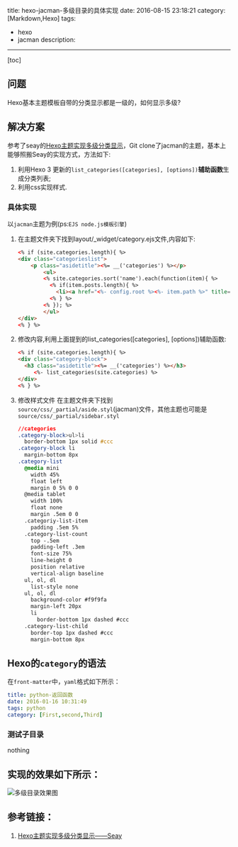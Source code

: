 title: hexo-jacman-多级目录的具体实现
date: 2016-08-15 23:18:21
category: [Markdown,Hexo]
tags: 
  - hexo
  - jacman
description:
----
[toc]

## 问题

Hexo基本主题模板自带的分类显示都是一级的，如何显示多级?

## 解决方案

参考了seay的[Hexo主题实现多级分类显示]，Git clone了jacman的主题，基本上能够照搬Seay的实现方式，方法如下:

1. 利用Hexo 3 更新的`list_categories([categories], [options])`**辅助函数**生成分类列表;
2. 利用css实现样式.

### 具体实现

<!-- more -->

以`jacman`主题为例(ps:`EJS node.js模板引擎`)

1. 在主题文件夹下找到layout/_widget/category.ejs文件,内容如下:
    ```html
    <% if (site.categories.length){ %>
    <div class="categorieslist">
        <p class="asidetitle"><%= __('categories') %></p>
            <ul>
            <% site.categories.sort('name').each(function(item){ %>
              <% if(item.posts.length){ %>
                <li><a href="<%- config.root %><%- item.path %>" title="<%= item.name %>"><%= item.name %><sup><%= item.posts.length %></sup></a></li>
              <% } %>
            <% }); %>
            </ul>
    </div>
    <% } %>
    ```
2. 修改内容,利用上面提到的list_categories([categories], [options])辅助函数:
    ```html
    <% if (site.categories.length){ %>
    <div class="category-block">
      <h3 class="asidetitle"><%= __('categories') %></h3>
         <%- list_categories(site.categories) %>
    </div>
    <% } %>
    ```
3. 修改样式文件
   在主题文件夹下找到`source/css/_partial/aside.styl`(jacman)文件，其他主题也可能是`source/css/_partial/sidebar.styl`
    ```css
    //categories
    .category-block>ul>li
      border-bottom 1px solid #ccc
    .category-block li
      margin-bottom 8px
    .category-list
      @media mini
        width 45%
        float left
        margin 0 5% 0 0
      @media tablet
        width 100%
        float none
        margin .5em 0 0
      .categoriy-list-item
        padding .5em 5%
      .category-list-count
        top -.5em
        padding-left .3em
        font-size 75%
        line-height 0
        position relative
        vertical-align baseline
      ul, ol, dl
        list-style none
      ul, ol, dl
        background-color #f9f9fa
        margin-left 20px
        li
          border-bottom 1px dashed #ccc
      .category-list-child
        border-top 1px dashed #ccc
        margin-bottom 8px
      ``` 

## Hexo的`category`的语法

在`front-matter`中，`yaml`格式如下所示：

```yaml
title: python-返回函数
date: 2016-01-16 10:31:49
tags: python
category: [First,second,Third]
```

### 测试子目录

nothing

## 实现的效果如下所示：  

![多级目录效果图](/hexo_blog/images/markdown/hexo-multi-catalog-display.jpg)

## 参考链接：

1. [Hexo主题实现多级分类显示——Seay](https://segmentfault.com/a/1190000004359502)

<!-- 内嵌参考链接　-->
[Hexo主题实现多级分类显示]: https://segmentfault.com/a/1190000004359502

